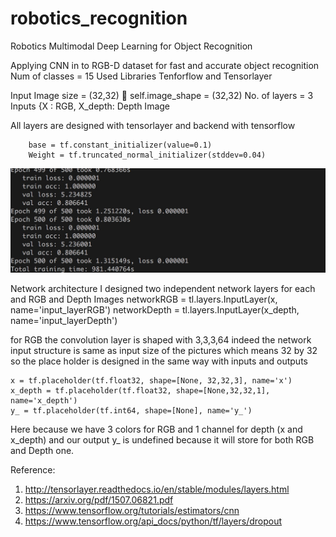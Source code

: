 # robotics_recognition
Robotics Multimodal Deep Learning for Object Recognition


Applying CNN in to RGB-D dataset for fast and accurate object recognition 
Num of classes = 15
Used Libraries Tenforflow and Tensorlayer

Input Image size = (32,32)  self.image_shape = (32,32)
No. of layers = 3
Inputs {X : RGB, X_depth: Depth Image

All layers are designed with tensorlayer and backend with tensorflow

        base = tf.constant_initializer(value=0.1)
        Weight = tf.truncated_normal_initializer(stddev=0.04)
<p align="center">
  <img src="1.jpg">
</p>
Network architecture I designed two independent network layers for each and RGB and Depth Images 
        networkRGB = tl.layers.InputLayer(x, name='input_layerRGB')
        networkDepth = tl.layers.InputLayer(x_depth, name='input_layerDepth') 

for RGB the convolution layer is shaped with 3,3,3,64 indeed the network input structure is same as input size of the pictures which means 32 by 32 so the place holder is designed in the same way with inputs and outputs

    x = tf.placeholder(tf.float32, shape=[None, 32,32,3], name='x')
    x_depth = tf.placeholder(tf.float32, shape=[None,32,32,1], name='x_depth')
    y_ = tf.placeholder(tf.int64, shape=[None], name='y_')  

Here because we have 3 colors for RGB and 1 channel for depth (x and x_depth) and our output y_ is undefined because it will store for both RGB and Depth one. 


Reference:

1.	http://tensorlayer.readthedocs.io/en/stable/modules/layers.html
2.	https://arxiv.org/pdf/1507.06821.pdf
3.	https://www.tensorflow.org/tutorials/estimators/cnn
4.	https://www.tensorflow.org/api_docs/python/tf/layers/dropout

